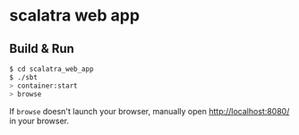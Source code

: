 # scalatra web app #

## Build & Run ##

```sh
$ cd scalatra_web_app
$ ./sbt
> container:start
> browse
```

If `browse` doesn't launch your browser, manually open [http://localhost:8080/](http://localhost:8080/) in your browser.
